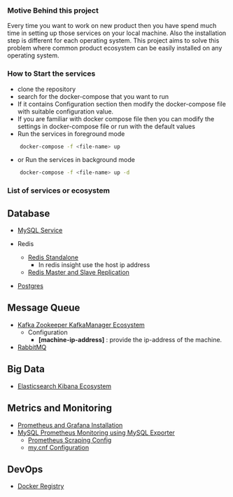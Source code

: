 ### Motive Behind this project

 Every time you want to work on new product then you have spend much time in setting up those services on your local machine.
Also the installation step is different for each operating system. 
This project aims to solve this problem where common product ecosystem can be easily installed on any operating system.

### How to Start the services

- clone the repository
- search for the docker-compose that you want to run
- If it contains Configuration section then modify the docker-compose file with suitable configuration value.
- If you are familiar with docker compose file then you can modify the settings in docker-compose file or run with the default values
- Run the services in foreground mode

```bash
    docker-compose -f <file-name> up 
```

- or Run the services in background mode

```bash
    docker-compose -f <file-name> up -d
```

### List of services or ecosystem


## Database

- [MySQL Service](https://github.com/self-tuts/awesome-docker-compose/blob/master/mysql/mysql-5.7-docker-compose.yml)
- Redis
  - [Redis Standalone](https://github.com/self-tuts/awesome-docker-compose/blob/master/redis/redis-docker-compose.yml)
    - In redis insight use the host ip address
  - [Redis Master and Slave Replication](https://github.com/self-tuts/awesome-docker-compose/blob/master/redis/redis-master-slave-replication-docker-compose.yml)

- [Postgres](https://github.com/self-tuts/awesome-docker-compose/blob/master/database/postgres/postgres.yml)


## Message Queue

- [Kafka Zookeeper KafkaManager Ecosystem](https://github.com/self-tuts/awesome-docker-compose/blob/master/ecosystem/kafka-zookeeper-kafkamanager-docker-compose.yml)
  - Configuration
    - **[machine-ip-address]** : provide the ip-address of the machine.
- [RabbitMQ](https://github.com/self-tuts/awesome-docker-compose/blob/master/rabbitmq/rabbitmq-docker-compose.yml)

## Big Data

- [Elasticsearch Kibana Ecosystem](https://github.com/self-tuts/awesome-docker-compose/blob/master/ecosystem/elasticsearch-kibana-docker-compose.yml)


## Metrics and Monitoring
- [Prometheus and Grafana Installation](https://github.com/self-tuts/awesome-docker-compose/blob/master/prometheus/prometheus-grafana.yml)
- [MySQL Prometheus Monitoring using MySQL Exporter](https://github.com/self-tuts/awesome-docker-compose/blob/master/prometheus/prometheus-mysql-exporter/prometheus-mysql.yaml)
   - [Prometheus Scraping Config](https://github.com/self-tuts/awesome-docker-compose/blob/master/prometheus/prometheus-mysql-exporter/prometheus.yml)
   - [my.cnf Configuration](https://github.com/self-tuts/awesome-docker-compose/blob/master/prometheus/prometheus-mysql-exporter/.my.cnf)

## DevOps

- [Docker Registry](https://github.com/self-tuts/awesome-docker-compose/blob/master/docker-registry/docker-registry-compose.yml)


